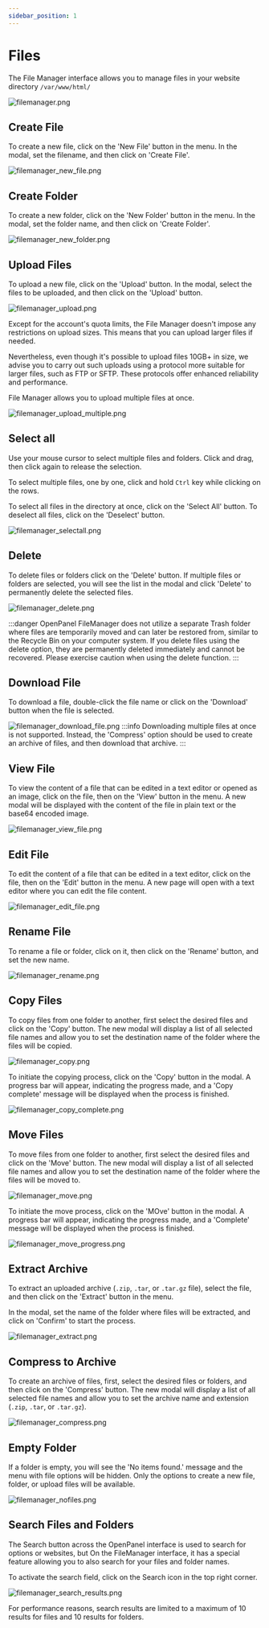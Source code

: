 ```yaml
---
sidebar_position: 1
---
```


# Files

The File Manager interface allows you to manage files in your website directory `/var/www/html/`

![filemanager.png](/img/panel/v1/files/filemanager.png)


## Create File

To create a new file, click on the 'New File' button in the menu. In the modal, set the filename, and then click on 'Create File'.

![filemanager_new_file.png](/img/panel/v1/files/filemanager_new_file.png)

## Create Folder

To create a new folder, click on the 'New Folder' button in the menu. In the modal, set the folder name, and then click on 'Create Folder'.

![filemanager_new_folder.png](/img/panel/v1/files/filemanager_new_folder.png)


## Upload Files

To upload a new file, click on the 'Upload' button. In the modal, select the files to be uploaded, and then click on the 'Upload' button.

![filemanager_upload.png](/img/panel/v1/files/filemanager_upload.png)

Except for the account's quota limits, the File Manager doesn't impose any restrictions on upload sizes. This means that you can upload larger files if needed.

Nevertheless, even though it's possible to upload files 10GB+ in size, we advise you to carry out such uploads using a protocol more suitable for larger files, such as FTP or SFTP. These protocols offer enhanced reliability and performance.

File Manager allows you to upload multiple files at once.

![filemanager_upload_multiple.png](/img/panel/v1/files/filemanager_upload_multiple.png)

## Select all

Use your mouse cursor to select multiple files and folders. Click and drag, then click again to release the selection.

To select multiple files, one by one, click and hold `Ctrl` key while clicking on the rows.

To select all files in the directory at once, click on the 'Select All' button. To deselect all files, click on the 'Deselect' button.

![filemanager_selectall.png](/img/panel/v1/files/filemanager_selectall.png)

## Delete

To delete files or folders click on the 'Delete' button. If multiple files or folders are selected, you will see the list in the modal and click 'Delete' to permanently delete the selected files.

![filemanager_delete.png](/img/panel/v1/files/filemanager_delete.png)

:::danger
OpenPanel FileManager does not utilize a separate Trash folder where files are temporarily moved and can later be restored from, similar to the Recycle Bin on your computer system. If you delete files using the delete option, they are permanently deleted immediately and cannot be recovered. Please exercise caution when using the delete function.
:::

## Download File

To download a file, double-click the file name or click on the 'Download' button when the file is selected.

![filemanager_download_file.png](/img/panel/v1/files/filemanager_download_file.png)
:::info
Downloading multiple files at once is not supported. Instead, the 'Compress' option should be used to create an archive of files, and then download that archive.
:::


## View File

To view the content of a file that can be edited in a text editor or opened as an image, click on the file, then on the 'View' button in the menu. A new modal will be displayed with the content of the file in plain text or the base64 encoded image.

![filemanager_view_file.png](/img/panel/v1/files/filemanager_view_file.png)

## Edit File

To edit the content of a file that can be edited in a text editor, click on the file, then on the 'Edit' button in the menu. A new page will open with a text editor where you can edit the file content.

![filemanager_edit_file.png](/img/panel/v1/files/filemanager_edit_file.png)

## Rename File

To rename a file or folder, click on it, then click on the 'Rename' button, and set the new name.

![filemanager_rename.png](/img/panel/v1/files/filemanager_rename.png)

## Copy Files

To copy files from one folder to another, first select the desired files and click on the 'Copy' button. The new modal will display a list of all selected file names and allow you to set the destination name of the folder where the files will be copied.

![filemanager_copy.png](/img/panel/v1/files/filemanager_copy.png)

To initiate the copying process, click on the 'Copy' button in the modal. A progress bar will appear, indicating the progress made, and a 'Copy complete' message will be displayed when the process is finished.

![filemanager_copy_complete.png](/img/panel/v1/files/filemanager_copy_complete.png)


## Move Files

To move files from one folder to another, first select the desired files and click on the 'Move' button. The new modal will display a list of all selected file names and allow you to set the destination name of the folder where the files will be moved to.

![filemanager_move.png](/img/panel/v1/files/filemanager_move.png)

To initiate the move process, click on the 'MOve' button in the modal. A progress bar will appear, indicating the progress made, and a 'Complete' message will be displayed when the process is finished.

![filemanager_move_progress.png](/img/panel/v1/files/filemanager_move_progress.png)


## Extract Archive

To extract an uploaded archive (`.zip`, `.tar`, or `.tar.gz` file), select the file, and then click on the 'Extract' button in the menu.

In the modal, set the name of the folder where files will be extracted, and click on 'Confirm' to start the process.

![filemanager_extract.png](/img/panel/v1/files/filemanager_extract.png)


## Compress to Archive

To create an archive of files, first, select the desired files or folders, and then click on the 'Compress' button. The new modal will display a list of all selected file names and allow you to set the archive name and extension (`.zip`, `.tar`, or `.tar.gz`).

![filemanager_compress.png](/img/panel/v1/files/filemanager_compress.png)


## Empty Folder

If a folder is empty, you will see the 'No items found.' message and the menu with file options will be hidden. Only the options to create a new file, folder, or upload files will be available.

![filemanager_nofiles.png](/img/panel/v1/files/filemanager_nofiles.png)

## Search Files and Folders

The Search button across the OpenPanel interface is used to search for options or websites, but On the FileManager interface, it has a special feature allowing you to also search for your files and folder names.

To activate the search field, click on the Search icon in the top right corner.

![filemanager_search_results.png](/img/panel/v1/files/filemanager_search_results.png)

For performance reasons, search results are limited to a maximum of 10 results for files and 10 results for folders.
